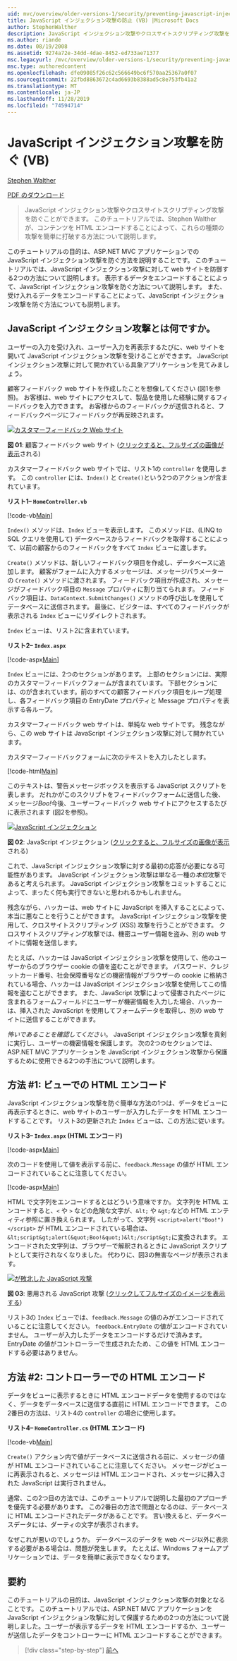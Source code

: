 ```yaml
---
uid: mvc/overview/older-versions-1/security/preventing-javascript-injection-attacks-vb
title: JavaScript インジェクション攻撃の防止 (VB) |Microsoft Docs
author: StephenWalther
description: JavaScript インジェクション攻撃やクロスサイトスクリプティング攻撃を防ぐことができます。 このチュートリアルでは、Stephen Walther が簡単に実行を解除する方法について説明します。
ms.author: riande
ms.date: 08/19/2008
ms.assetid: 9274a72e-34dd-4dae-8452-ed733ae71377
msc.legacyurl: /mvc/overview/older-versions-1/security/preventing-javascript-injection-attacks-vb
msc.type: authoredcontent
ms.openlocfilehash: dfe09085f26c62c566649bc6f570aa25367a0f07
ms.sourcegitcommit: 22fbd8863672c4ad6693b8388ad5c8e753fb41a2
ms.translationtype: MT
ms.contentlocale: ja-JP
ms.lasthandoff: 11/28/2019
ms.locfileid: "74594714"
---
```

# <a name="preventing-javascript-injection-attacks-vb"></a>JavaScript インジェクション攻撃を防ぐ (VB)

[Stephen Walther](https://github.com/StephenWalther)

[PDF のダウンロード](https://download.microsoft.com/download/8/4/8/84843d8d-1575-426c-bcb5-9d0c42e51416/ASPNET_MVC_Tutorial_06_VB.pdf)

> JavaScript インジェクション攻撃やクロスサイトスクリプティング攻撃を防ぐことができます。 このチュートリアルでは、Stephen Walther が、コンテンツを HTML エンコードすることによって、これらの種類の攻撃を簡単に打破する方法について説明します。

このチュートリアルの目的は、ASP.NET MVC アプリケーションでの JavaScript インジェクション攻撃を防ぐ方法を説明することです。 このチュートリアルでは、JavaScript インジェクション攻撃に対して web サイトを防御する2つの方法について説明します。 表示するデータをエンコードすることによって、JavaScript インジェクション攻撃を防ぐ方法について説明します。 また、受け入れるデータをエンコードすることによって、JavaScript インジェクション攻撃を防ぐ方法についても説明します。

## <a name="what-is-a-javascript-injection-attack"></a>JavaScript インジェクション攻撃とは何ですか。

ユーザーの入力を受け入れ、ユーザー入力を再表示するたびに、web サイトを開いて JavaScript インジェクション攻撃を受けることができます。 JavaScript インジェクション攻撃に対して開かれている具象アプリケーションを見てみましょう。

顧客フィードバック web サイトを作成したことを想像してください (図1を参照)。 お客様は、web サイトにアクセスして、製品を使用した経験に関するフィードバックを入力できます。 お客様からのフィードバックが送信されると、フィードバックページにフィードバックが再反映されます。

[![カスタマーフィードバック Web サイト](preventing-javascript-injection-attacks-vb/_static/image2.png)](preventing-javascript-injection-attacks-vb/_static/image1.png)

**図 01**: 顧客フィードバック web サイト ([クリックすると、フルサイズの画像が表示](preventing-javascript-injection-attacks-vb/_static/image3.png)される)

カスタマーフィードバック web サイトでは、リスト1の `controller` を使用します。 この `controller` には、`Index()` と `Create()`という2つのアクションが含まれています。

**リスト1– `HomeController.vb`**

[!code-vb[Main](preventing-javascript-injection-attacks-vb/samples/sample1.vb)]

`Index()` メソッドは、`Index` ビューを表示します。 このメソッドは、(LINQ to SQL クエリを使用して) データベースからフィードバックを取得することによって、以前の顧客からのフィードバックをすべて `Index` ビューに渡します。

`Create()` メソッドは、新しいフィードバック項目を作成し、データベースに追加します。 顧客がフォームに入力するメッセージは、メッセージパラメーターの `Create()` メソッドに渡されます。 フィードバック項目が作成され、メッセージがフィードバック項目の `Message` プロパティに割り当てられます。 フィードバック項目は、`DataContext.SubmitChanges()` メソッドの呼び出しを使用してデータベースに送信されます。 最後に、ビジターは、すべてのフィードバックが表示される `Index` ビューにリダイレクトされます。

`Index` ビューは、リスト2に含まれています。

**リスト2– `Index.aspx`**

[!code-aspx[Main](preventing-javascript-injection-attacks-vb/samples/sample2.aspx)]

`Index` ビューには、2つのセクションがあります。 上部のセクションには、実際のカスタマーフィードバックフォームが含まれています。 下部セクションには、のが含まれています。前のすべての顧客フィードバック項目をループ処理し、各フィードバック項目の EntryDate プロパティと Message プロパティを表示する各ループ。

カスタマーフィードバック web サイトは、単純な web サイトです。 残念ながら、この web サイトは JavaScript インジェクション攻撃に対して開かれています。

カスタマーフィードバックフォームに次のテキストを入力したとします。

[!code-html[Main](preventing-javascript-injection-attacks-vb/samples/sample3.html)]

このテキストは、警告メッセージボックスを表示する JavaScript スクリプトを表します。 だれかがこのスクリプトをフィードバックフォームに送信した後、メッセージ<em>Boo!</em>今後、ユーザーフィードバック web サイトにアクセスするたびに表示されます (図2を参照)。

[![JavaScript インジェクション](preventing-javascript-injection-attacks-vb/_static/image5.png)](preventing-javascript-injection-attacks-vb/_static/image4.png)

**図 02**: JavaScript インジェクション ([クリックすると、フルサイズの画像が表示](preventing-javascript-injection-attacks-vb/_static/image6.png)される)

これで、JavaScript インジェクション攻撃に対する最初の応答が必要になる可能性があります。 JavaScript インジェクション攻撃は単なる一種の*本位*攻撃であると考えられます。 JavaScript インジェクション攻撃をコミットすることによって、まったく何も実行できないと思われるかもしれません。

残念ながら、ハッカーは、web サイトに JavaScript を挿入することによって、本当に悪なことを行うことができます。 JavaScript インジェクション攻撃を使用して、クロスサイトスクリプティング (XSS) 攻撃を行うことができます。 クロスサイトスクリプティング攻撃では、機密ユーザー情報を盗み、別の web サイトに情報を送信します。

たとえば、ハッカーは JavaScript インジェクション攻撃を使用して、他のユーザーからのブラウザー cookie の値を盗むことができます。 パスワード、クレジットカード番号、社会保障番号などの機密情報がブラウザーの cookie に格納されている場合、ハッカーは JavaScript インジェクション攻撃を使用してこの情報を盗むことができます。 また、JavaScript 攻撃によって侵害されたページに含まれるフォームフィールドにユーザーが機密情報を入力した場合、ハッカーは、挿入された JavaScript を使用してフォームデータを取得し、別の web サイトに送信することができます。

*怖いであることを確認してください*。 JavaScript インジェクション攻撃を真剣に実行し、ユーザーの機密情報を保護します。 次の2つのセクションでは、ASP.NET MVC アプリケーションを JavaScript インジェクション攻撃から保護するために使用できる2つの手法について説明します。

## <a name="approach-1-html-encode-in-the-view"></a>方法 #1: ビューでの HTML エンコード

JavaScript インジェクション攻撃を防ぐ簡単な方法の1つは、データをビューに再表示するときに、web サイトのユーザーが入力したデータを HTML エンコードすることです。 リスト3の更新された `Index` ビューは、この方法に従います。

**リスト3– `Index.aspx` (HTML エンコード)**

[!code-aspx[Main](preventing-javascript-injection-attacks-vb/samples/sample4.aspx)]

次のコードを使用して値を表示する前に、`feedback.Message` の値が HTML エンコードされていることに注意してください。

[!code-aspx[Main](preventing-javascript-injection-attacks-vb/samples/sample5.aspx)]

HTML で文字列をエンコードするとはどういう意味ですか。 文字列を HTML エンコードすると、`<` や `>` などの危険な文字が、`&lt;` や `&gt;`などの HTML エンティティ参照に置き換えられます。 したがって、文字列 `<script>alert("Boo!")</script>` が HTML エンコードされている場合は、`&lt;script&gt;alert(&quot;Boo!&quot;)&lt;/script&gt;`に変換されます。 エンコードされた文字列は、ブラウザーで解釈されるときに JavaScript スクリプトとして実行されなくなりました。 代わりに、図3の無害なページが表示されます。

[![が敗北した JavaScript 攻撃](preventing-javascript-injection-attacks-vb/_static/image8.png)](preventing-javascript-injection-attacks-vb/_static/image7.png)

**図 03**: 悪用される JavaScript 攻撃 ([クリックしてフルサイズのイメージを表示する](preventing-javascript-injection-attacks-vb/_static/image9.png))

リスト3の `Index` ビューでは、`feedback.Message` の値のみがエンコードされていることに注意してください。 `feedback.EntryDate` の値がエンコードされていません。 ユーザーが入力したデータをエンコードするだけで済みます。 EntryDate の値がコントローラーで生成されたため、この値を HTML エンコードする必要はありません。

## <a name="approach-2-html-encode-in-the-controller"></a>方法 #2: コントローラーでの HTML エンコード

データをビューに表示するときに HTML エンコードデータを使用するのではなく、データをデータベースに送信する直前に HTML エンコードできます。 この2番目の方法は、リスト4の `controller` の場合に使用します。

**リスト4– `HomeController.cs` (HTML エンコード)**

[!code-vb[Main](preventing-javascript-injection-attacks-vb/samples/sample6.vb)]

`Create()` アクション内で値がデータベースに送信される前に、メッセージの値が HTML エンコードされていることに注意してください。 メッセージがビューに再表示されると、メッセージは HTML エンコードされ、メッセージに挿入された JavaScript は実行されません。

通常、この2つ目の方法では、このチュートリアルで説明した最初のアプローチを優先する必要があります。 この2番目の方法で問題となるのは、データベースに HTML エンコードされたデータがあることです。 言い換えると、データベースデータには、ダーティの文字が表示されます。

なぜこれが悪いのでしょうか。 データベースのデータを web ページ以外に表示する必要がある場合は、問題が発生します。 たとえば、Windows フォームアプリケーションでは、データを簡単に表示できなくなります。

## <a name="summary"></a>要約

このチュートリアルの目的は、JavaScript インジェクション攻撃の対象となることです。 このチュートリアルでは、ASP.NET MVC アプリケーションを JavaScript インジェクション攻撃に対して保護するための2つの方法について説明しました。ユーザーが表示するデータを HTML エンコードするか、ユーザーが送信したデータをコントローラーに HTML エンコードすることができます。

> [!div class="step-by-step"]
> [前へ](authenticating-users-with-windows-authentication-vb.md)
